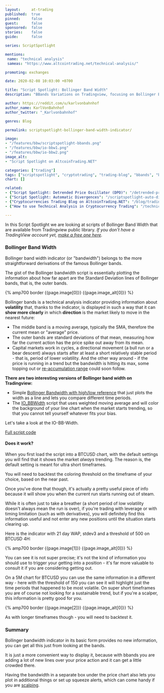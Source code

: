```yaml
---
layout:     at-trading
published:  true
pinned:     false
guest:      false
sponsored:  false
stories:    false
guide:      false

series: ScriptSpotlight

mentions:
 name: "technical analysis"
 sameas: "https://www.altcointrading.net/technical-analysis/"

promoting: exchanges

date: 2020-02-08 10:03:00 +0700

title: "Script Spotlight: Bollinger Band Width"
description: "BBands Variations on Tradingview, focusing on Bollinger Bandwidth this time. In this series we are picking and reviewing TradingView scripts for technical analysis that recently popped up in the daily popular feed."

author: https://reddit.com/u/karlvonbahnhof
author_name: KarlVonBahnhof
author_twitter: "_Karlvonbahnhof"

genres: Blog

permalink: scriptspotlight-bollinger-band-width-indicator/

image:
- "/features/bbw/scriptspotlight-bbands.png"
- "/features/bbw/io-bbw1.png"
- "/features/bbw/io-bbw2.png"
image_alt:
- "Script Spotlight on AltcoinTrading.NET"

categories: ["trading"]
tags: ["scriptspotlight", "cryptotrading", "trading-blog", "bbands", "bollinger-bands"]
chart: []

related:
- {"Script Spotlight: Detrended Price Oscillator (DPO)": "/detrended-price-oscillator/"}
- {"Script Spotlight: Automatic Divergences": "/scriptspotlight-auto-divergences/"}
- {"Cryptocurrencies Trading Blog on AltcoinTrading.NET": "/blog/trading/"}
- {"How to use Technical Analysis in Cryptocurrency Trading": "/technical-analysis/"}

---
```


In this Script Spotlight we are looking at scripts of Bollinger Band Width that are available from Tradingview public library. *If you don't have a TradingView account yet, [make a free one here](http://bit.ly/atnet-tv).*

### Bollinger Band Width

Bollinger band width indicator (or "bandwidth") belongs to the more straightforward derivations of the famous Bollinger bands.

The gist of the Bollinger bandwidth script is essentially plotting the information about how far apart are the Standard Deviation lines of Bollinger bands, that is, the outer bands.

{% amp700 border {{page.image[0]}} {{page.image_alt[0]}} %}

Bollinger bands is a technical analysis indicator providing information about **volatility** that, thanks to the indicator, is displayed in such a way that it can **show more clearly** in which **direction** is the market likely to move in the nearest future:

* The middle band is a moving average, typically the SMA, therefore the current mean or "average" price.
* The outer bands are standard deviations of that mean, measuring how far the current action has the price spike out away from its mean.
* Capital markets work in cycles, a directional movement (a bull run or a bear descent) always starts after at least a short relatively stable period - that is, period of lower volatility. And the other way around - if the price is running in a trend but the bandwidth is hitting its max, some topping out or [re-accumulation range](/strategy/wyckoff-ranging-markets/) could soon follow.


**There are two interesting versions of Bollinger band width on Tradingview:**

* Simple [Bollinger Bandwidth with high/low reference](https://www.tradingview.com/script/biUOhWHn-Bollinger-BandWidth-With-High-Low-References/) that just plots the width as a line and lets you compare different time periods.
* The [IO_BBWidth](https://www.tradingview.com/script/NRCvPcvo-IO-BB-Width/) script that uses weighted moving average and will color the background of your line chart when the market starts trending, so that you cannot tell yourself whatever fits your bias.

Let's take a look at the IO-BB-Width.

[Full script code](https://www.tradingview.com/script/NRCvPcvo-IO-BB-Width/)

#### Does it work?

When you first load the script into a BTCUSD chart, with the default settings you will find that it shows the market *always* trending. The reason is, the default setting is meant for ultra short timeframes.

You will need to backtest the coloring threshold on the timeframe of your choice, based on the near past.

Once you've done that though, it's actually a pretty useful piece of info because it will show you when the current run starts running out of steam.

While it is often just to take a breather (a short period of low volatility doesn't always mean the run is over), if you're trading with leverage or with timing limitation (such as with derivatives), you will definitely find this information useful and not enter any new positions until the situation starts clearing up.

Here is the indicator with 21 day WAP, stdev3 and a threshold of 500 on BTCUSD 4H:

{% amp700 border {{page.image[1]}} {{page.image_alt[0]}} %}

You can see it is not super precise; it's not the kind of information you should use to trigger your getting into a position - it's far more valuable to consult it if you are considering getting out.

On a 5M chart for BTCUSD you can use the same information in a different way - here with the threshold of 150 you can see it will highlight just the time periods that happened to be most volatile. On super short timeframes you are of course not looking for a sustainable trend, but if you're a scalper, this information is pretty good for you.

{% amp700 border {{page.image[2]}} {{page.image_alt[0]}} %}

As with longer timeframes though - you will need to backtest it.


### Summary

Bollinger bandwidth indicator in its basic form provides no new information, you can get all this just from looking at the bands.

It is just a more convenient way to display it, because with bbands you are adding a lot of new lines over your price action and it can get a little crowded there.

Having the bandwidth in a separate box under the price chart also lets you plot in additional things or set up squeeze alerts, which can come handy if you are [scalping](/strategy/scalping/).
